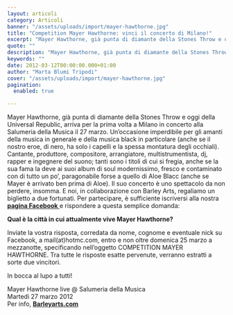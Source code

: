 ```yaml
---
layout: articoli
category: Articoli
banner: "/assets/uploads/import/mayer-hawthorne.jpg"
title: "Competition Mayer Hawthorne: vinci il concerto di Milano!"
excerpt: "Mayer Hawthorne, già punta di diamante della Stones Throw e oggi della Universal Republic, arriva per la prima volta a Milano in concerto alla Salumeria della Musica il 27 marzo. Un’occasione imperdibile per gli amanti della musica in generale e della musica black in particolare (anche se il nostro eroe, di nero, ha solo i [&hellip"
quote: ""
description: "Mayer Hawthorne, già punta di diamante della Stones Throw e oggi della Universal Republic, arriva per la prima volta a Milano in concerto alla Salumeria della Musica il 27 marzo. Un’occasione imperdibile per gli amanti della musica in generale e della musica black in particolare (anche se il nostro eroe, di nero, ha solo i [&hellip"
keywords: ""
date: 2012-03-12T00:00:00.000+01:00
author: "Marta Blumi Tripodi"
cover: "/assets/uploads/import/mayer-hawthorne.jpg"
pagination:
  enabled: true

---
```


Mayer Hawthorne, già punta di diamante della Stones Throw e oggi della Universal Republic, arriva per la prima volta a Milano in concerto alla Salumeria della Musica il 27 marzo. Un’occasione imperdibile per gli amanti della musica in generale e della musica black in particolare (anche se il nostro eroe, di nero, ha solo i capelli e la spessa montatura degli occhiali). Cantante, produttore, compositore, arrangiatore, multistrumentista, dj, rapper e ingegnere del suono; tanti sono i titoli di cui si fregia, anche se la sua fama la deve ai suoi album di soul modernissimo, fresco e contaminato con di tutto un po’, paragonabile forse a quello di Aloe Blacc (anche se Mayer è arrivato ben prima di Aloe). Il suo concerto è uno spettacolo da non perdere, insomma. E noi, in collaborazione con Barley Arts, regaliamo un biglietto a due fortunati. Per partecipare, è sufficiente iscriversi alla nostra [**pagina Facebook** ](https://www.facebook.com/pages/Hotmccom/263605365068 "http://www.facebook.com/pages/Hotmccom/263605365068")e rispondere a questa semplice domanda:

**Qual è la città in cui attualmente vive Mayer Hawthorne?**

Inviate la vostra risposta, corredata da nome, cognome e eventuale nick su Facebook, a mail(at)hotmc.com, entro e non oltre domenica 25 marzo a mezzanotte, specificando nell’oggetto COMPETITION MAYER HAWTHORNE. Tra tutte le risposte esatte pervenute, verranno estratti a sorte due vincitori.

In bocca al lupo a tutti!

Mayer Hawthorne live @ Salumeria della Musica  
Martedì 27 marzo 2012  
Per info, **[Barleyarts.com ](http://www.barleyarts.com/Site/index.html "http://www.barleyarts.com/Site/index.html")**  